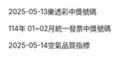 
2025-05-13樂透彩中獎號碼

                                
114年 01~02月統一發票中獎號碼
                             
2025-05-14空氣品質指標
                              